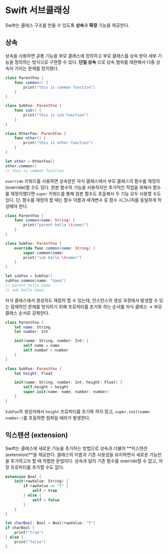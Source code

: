 # Swift 서브클래싱

Swift는 클래스 구조를 만들 수 있도록 **상속**과 **확장** 기능을 제공한다.

## 상속

상속을 사용하면 공통 기능을 부모 클래스에 정의하고 부모 클래스를 상속 받아 세부 기능을 정의하는 방식으로 구현할 수 있다. **단일 상속** 으로 상속 범위를 제한해서 다중 상속이 가지는 문제를 방지했다.

```swift
class ParentFoo {
	func common() {
		print("this is common function")
	}
}

class SubFoo: ParentFoo {
	func sub() {
		print("this is sub function")
	}
}

class OtherFoo: ParentFoo {
	func other() {
		print("this is other function")
	}
}

let other = OtherFoo()
other.common()
// this is common function
```

`override` 키워드를 사용하면 상속받은 자식 클래스에서 부모 클래스의 함수를 재정의(override)할 수도 있다. 원본 함수의 기능을 사용하지만 추가적인 작업을 위해서 함수를 재정의했다면  `super` 키워드를 통해 원본 함수도 호출해서 두 기능 모두 사용할 수도 있다. 단, 함수를 재정의 할 때는 함수 이름과 매개변수 등 함수 시그니처를 동일하게 작성해야 한다.

```swift
class ParentFoo {
	func common(name: String) {
		print("parent hello \(name)")
	}
}

class SubFoo: ParentFoo {
	override func common(name: String) {
		super.common(name)
		print("sub hello \(name)")
	}
}

let subFoo = SubFoo()
subFoo.common(name: "Gaea")
// parent hello Gaea
// sub hello Gaea
```

자식 클래스에서 생성자도 재정의 할 수 있는데, 인스턴스의 생성 과정에서 발생할 수 있는 잠재적인 문제를 방지하기 위해 프로퍼티를 초기화 하는 순서를 자식 클래스 → 부모 클래스 순서로 강제한다.

```swift
class ParentFoo {
	let name: String
	let number: Int

	init(name: String, number: Int) {
		self.name = name
		self.number = number
	}
}

class SubFoo: ParentFoo {
	let height: Float

	init(name: String, number: Int, height: Float) {
		self.height = height
		super.init(name: name, number: number)
	}
}
```

`SubFoo`의 생성자에서 `height` 프로퍼티를 초기화 하지 않고, `super.init(name: number:)`를 호출하면 컴파일 에러가 발생한다.

## 익스텐션 (extension)

Swift는 클래스에 새로운 기능을 추가하는 방법으로 상속과 더불어 **익스텐션(extension)**을 제공한다. 클래스의 이름과 기존 사용성을 유지하면서 새로운 기능만을 추가하고자 할 때 적합한 문법이다. 상속과 달리 기존 함수를 override할 수 없고, 저장 프로퍼티를 추가할 수도 없다.

```swift
extension Bool {
	init(rawValue: String) {
		if rawValue == "Y" {
			self = true
		} else {
			self = false
		}
	}
}

let charBool: Bool = Bool(rawValue: "Y")
if charBool {
	print("true")
} else {
	print("false")
}
```